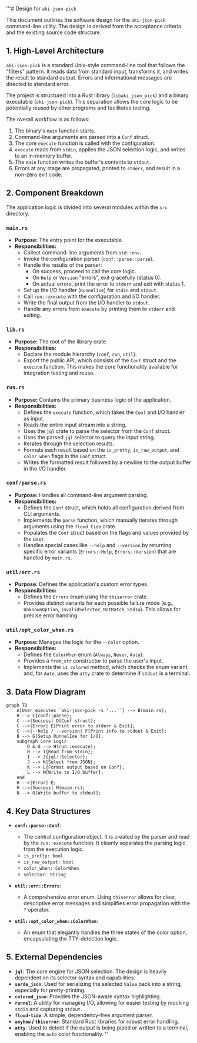 '''# Design for `aki-json-pick`

This document outlines the software design for the `aki-json-pick` command-line utility. The design is derived from the acceptance criteria and the existing source code structure.

## 1. High-Level Architecture

`aki-json-pick` is a standard Unix-style command-line tool that follows the "filters" pattern. It reads data from standard input, transforms it, and writes the result to standard output. Errors and informational messages are directed to standard error.

The project is structured into a Rust library (`libaki_json_pick`) and a binary executable (`aki-json-pick`). This separation allows the core logic to be potentially reused by other programs and facilitates testing.

The overall workflow is as follows:
1.  The binary's `main` function starts.
2.  Command-line arguments are parsed into a `Conf` struct.
3.  The core `execute` function is called with the configuration.
4.  `execute` reads from `stdin`, applies the JSON selection logic, and writes to an in-memory buffer.
5.  The `main` function writes the buffer's contents to `stdout`.
6.  Errors at any stage are propagated, printed to `stderr`, and result in a non-zero exit code.

## 2. Component Breakdown

The application logic is divided into several modules within the `src` directory.

### `main.rs`
-   **Purpose:** The entry point for the executable.
-   **Responsibilities:**
    -   Collect command-line arguments from `std::env`.
    -   Invoke the configuration parser (`conf::parse::parse`).
    -   Handle the results of the parser:
        -   On success, proceed to call the core logic.
        -   On `Help` or `Version` "errors", exit gracefully (status 0).
        -   On actual errors, print the error to `stderr` and exit with status 1.
    -   Set up the I/O handler (`RunnelIoe`) for `stdin` and `stdout`.
    -   Call `run::execute` with the configuration and I/O handler.
    -   Write the final output from the I/O handler to `stdout`.
    -   Handle any errors from `execute` by printing them to `stderr` and exiting.

### `lib.rs`
-   **Purpose:** The root of the library crate.
-   **Responsibilities:**
    -   Declare the module hierarchy (`conf`, `run`, `util`).
    -   Export the public API, which consists of the `Conf` struct and the `execute` function. This makes the core functionality available for integration testing and reuse.

### `run.rs`
-   **Purpose:** Contains the primary business logic of the application.
-   **Responsibilities:**
    -   Defines the `execute` function, which takes the `Conf` and I/O handler as input.
    -   Reads the entire input stream into a string.
    -   Uses the `jql` crate to parse the selector from the `Conf` struct.
    -   Uses the parsed `jql` selector to query the input string.
    -   Iterates through the selection results.
    -   Formats each result based on the `is_pretty`, `is_raw_output`, and `color_when` flags in the `Conf` struct.
    -   Writes the formatted result followed by a newline to the output buffer in the I/O handler.

### `conf/parse.rs`
-   **Purpose:** Handles all command-line argument parsing.
-   **Responsibilities:**
    -   Defines the `Conf` struct, which holds all configuration derived from CLI arguments.
    -   Implements the `parse` function, which manually iterates through arguments using the `flood_tide` crate.
    -   Populates the `Conf` struct based on the flags and values provided by the user.
    -   Handles special cases like `--help` and `--version` by returning specific error variants (`Errors::Help`, `Errors::Version`) that are handled by `main.rs`.

### `util/err.rs`
-   **Purpose:** Defines the application's custom error types.
-   **Responsibilities:**
    -   Defines the `Errors` enum using the `thiserror` crate.
    -   Provides distinct variants for each possible failure mode (e.g., `UnknownOption`, `InvalidSelector`, `NotMatch`, `StdIo`). This allows for precise error handling.

### `util/opt_color_when.rs`
-   **Purpose:** Manages the logic for the `--color` option.
-   **Responsibilities:**
    -   Defines the `ColorWhen` enum (`Always`, `Never`, `Auto`).
    -   Provides a `from_str` constructor to parse the user's input.
    -   Implements the `is_colored` method, which checks the enum variant and, for `Auto`, uses the `atty` crate to determine if `stdout` is a terminal.

## 3. Data Flow Diagram

```mermaid
graph TD
    A[User executes `aki-json-pick -s '...'`] --> B(main.rs);
    B --> C{conf::parse};
    C -->|Success| D[Conf struct];
    C -->|Error| E[Print error to stderr & Exit];
    C -->|--help / --version| F[Print info to stdout & Exit];
    B --> G[Setup RunnelIoe for I/O];
    subgraph Core Logic
        D & G --> H(run::execute);
        H --> I{Read from stdin};
        I --> J{jql::Selector};
        J --> K{Select from JSON};
        K --> L{Format output based on Conf};
        L --> M[Write to I/O buffer];
    end
    H -->|Error| E;
    H -->|Success| N(main.rs);
    N --> O[Write buffer to stdout];
```

## 4. Key Data Structures

-   **`conf::parse::Conf`**:
    -   The central configuration object. It is created by the parser and read by the `run::execute` function. It cleanly separates the parsing logic from the execution logic.
    -   `is_pretty: bool`
    -   `is_raw_output: bool`
    -   `color_when: ColorWhen`
    -   `selector: String`

-   **`util::err::Errors`**:
    -   A comprehensive error enum. Using `thiserror` allows for clear, descriptive error messages and simplifies error propagation with the `?` operator.

-   **`util::opt_color_when::ColorWhen`**:
    -   An enum that elegantly handles the three states of the color option, encapsulating the TTY-detection logic.

## 5. External Dependencies

-   **`jql`**: The core engine for JSON selection. The design is heavily dependent on its selector syntax and capabilities.
-   **`serde_json`**: Used for serializing the selected `Value` back into a string, especially for pretty-printing.
-   **`colored_json`**: Provides the JSON-aware syntax highlighting.
-   **`runnel`**: A utility for managing I/O, allowing for easier testing by mocking `stdin` and capturing `stdout`.
-   **`flood-tide`**: A simple, dependency-free argument parser.
-   **`anyhow` / `thiserror`**: Standard Rust libraries for robust error handling.
-   **`atty`**: Used to detect if the output is being piped or written to a terminal, enabling the `auto` color functionality.
''